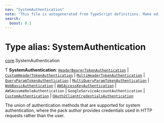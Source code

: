 ```yaml
---
nav: "SystemAuthentication"
note: "This file is autogenerated from TypeScript definitions. Make edits to the comments in the TypeScript file and then run `make docs` to regenerate this file."
search:
  boost: 0.1
---
```

# Type alias: SystemAuthentication

[core](../modules/core.md).SystemAuthentication

Ƭ **SystemAuthentication**: [`HeaderBearerTokenAuthentication`](../interfaces/core.HeaderBearerTokenAuthentication.md) \| [`CustomHeaderTokenAuthentication`](../interfaces/core.CustomHeaderTokenAuthentication.md) \| [`MultiHeaderTokenAuthentication`](../interfaces/core.MultiHeaderTokenAuthentication.md) \| [`QueryParamTokenAuthentication`](../interfaces/core.QueryParamTokenAuthentication.md) \| [`MultiQueryParamTokenAuthentication`](../interfaces/core.MultiQueryParamTokenAuthentication.md) \| [`WebBasicAuthentication`](../interfaces/core.WebBasicAuthentication.md) \| [`AWSAccessKeyAuthentication`](../interfaces/core.AWSAccessKeyAuthentication.md) \| `AWSAssumeRoleAuthentication` \| `GoogleServiceAccountAuthentication` \| [`CustomAuthentication`](../interfaces/core.CustomAuthentication.md) \| [`OAuth2ClientCredentialsAuthentication`](../interfaces/core.OAuth2ClientCredentialsAuthentication.md)

The union of authentication methods that are supported for system authentication,
where the pack author provides credentials used in HTTP requests rather than the user.
